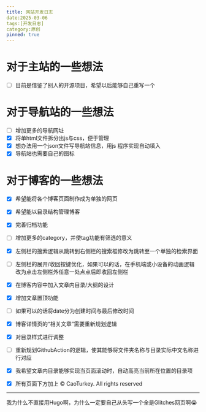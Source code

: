 ```yaml
--- 
title: 网站开发日志
date:2025-03-06
tags:[开发日志] 
category:原创 
pinned: true
---
```

 
# 对于主站的一些想法
- [ ] 目前是借鉴了别人的开源项目，希望以后能够自己重写一个

# 对于导航站的一些想法
- [ ] 增加更多的导航网址
- [x] 将单html文件拆分出js与css，便于管理
- [x] 想办法用一个json文件写导航站信息，用js 程序实现自动填入
- [x] 导航站也需要自己的图标

# 对于博客的一些想法
- [x] 希望能将各个博客页面制作成为单独的网页
- [x] 希望能以目录结构管理博客
- [x] 完善归档功能
- [ ] 增加更多的category，并使tag功能有筛选的意义
- [x] 左侧栏的搜索逻辑从跳转到右侧栏的搜索框修改为跳转至一个单独的检索界面
- [ ] 左侧栏的展开/收回按键优化，如果可以的话，在手机端或小设备的动画逻辑改为点击左侧栏外任意一处点点后即收回左侧栏
- [x] 在博客内容中加入文章内目录/大纲的设计
- [x] 增加文章置顶功能
- [ ] 如果可以的话将date分为创建时间与最后修改时间
- [x] 博客详情页的“相关文章”需要重新规划逻辑
- [x] 对目录样式进行调整
- [ ] 重新规划GithubAction的逻辑，使其能够将文件夹名称与目录实际中文名称进行对应
- [x] 我希望文章内目录能够实现当页面滚动时，自动高亮当前所在位置的目录项
- [x] 所有页面下方加上 © CaoTurkey. All rights reserved



---

我为什么不直接用Hugo啊，为什么一定要自己从头写一个全是Glitches网页啊😭
